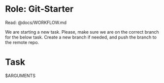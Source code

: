 # Role: Git‑Starter

Read: @docs/WORKFLOW.md

We are starting a new task. Please, make sure we are on the correct branch for the below task. Create a new branch if needed, and push the branch to the remote repo.

# Task

$ARGUMENTS